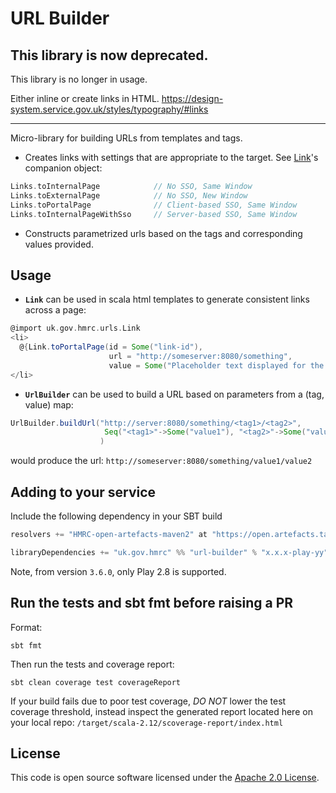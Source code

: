 <!--_
Copyright 2015 HM Revenue & Customs

Licensed under the Apache License, Version 2.0 (the "License");
you may not use this file except in compliance with the License.
You may obtain a copy of the License at

  http://www.apache.org/licenses/LICENSE-2.0

Unless required by applicable law or agreed to in writing, software
distributed under the License is distributed on an "AS IS" BASIS,
WITHOUT WARRANTIES OR CONDITIONS OF ANY KIND, either express or implied.
See the License for the specific language governing permissions and
limitations under the License.
-->
URL Builder
===========

## This library is now deprecated.
This library is no longer in usage.

Either inline or create links in HTML. https://design-system.service.gov.uk/styles/typography/#links

----------

Micro-library for building URLs from templates and tags.

* Creates links with settings that are appropriate to the target. See [Link](src/main/scala/uk/gov/hmrc/urls/Link.scala)'s companion object:
```scala
Links.toInternalPage            // No SSO, Same Window
Links.toExternalPage            // No SSO, New Window
Links.toPortalPage              // Client-based SSO, Same Window
Links.toInternalPageWithSso     // Server-based SSO, Same Window
```
* Constructs parametrized urls based on the tags and corresponding values provided.

## Usage

* **`Link`** can be used in scala html templates to generate consistent links across a page:

```scala
@import uk.gov.hmrc.urls.Link
<li>
  @{Link.toPortalPage(id = Some("link-id"),
                      url = "http://someserver:8080/something",
                      value = Some("Placeholder text displayed for the link")).toHtml}
</li>
```

* **`UrlBuilder`** can be used to build a URL based on parameters from a (tag, value) map:

```scala
UrlBuilder.buildUrl("http://server:8080/something/<tag1>/<tag2>",
                     Seq("<tag1>"->Some("value1"), "<tag2>"->Some("value2"))
                    )
```
would produce the url: `http://someserver:8080/something/value1/value2`


## Adding to your service

Include the following dependency in your SBT build

```scala
resolvers += "HMRC-open-artefacts-maven2" at "https://open.artefacts.tax.service.gov.uk/maven2"

libraryDependencies += "uk.gov.hmrc" %% "url-builder" % "x.x.x-play-yy"
```

Note, from version `3.6.0`, only Play 2.8 is supported.

## Run the tests and sbt fmt before raising a PR

Format:

`sbt fmt`

Then run the tests and coverage report:

`sbt clean coverage test coverageReport`

If your build fails due to poor test coverage, *DO NOT* lower the test coverage threshold, instead inspect the generated report located here on your local repo: `/target/scala-2.12/scoverage-report/index.html`


## License ##

This code is open source software licensed under the [Apache 2.0 License]("http://www.apache.org/licenses/LICENSE-2.0.html").
